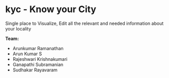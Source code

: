 kyc - Know your City
===

Single place to Visualize, Edit all the relevant and needed information about your locality

**Team:**

- Arunkumar Ramanathan
- Arun Kumar S
- Rajeshwari Krishnakumari
- Ganapathi Subramanian
- Sudhakar Rayavaram
